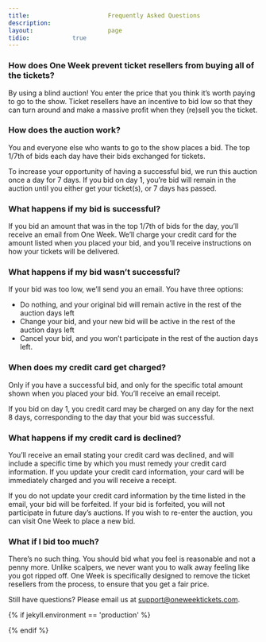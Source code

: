 ```yaml
---
title:						Frequently Asked Questions
description:			
layout:						page
tidio:            true
---
```



### How does One Week prevent ticket resellers from buying all of the tickets?

By using a blind auction! You enter the price that you think it’s worth paying to go to the show. Ticket resellers have an incentive to bid low so that they can turn around and make a massive profit when they (re)sell you the ticket. 

### How does the auction work?

You and everyone else who wants to go to the show places a bid. The top 1/7th of bids each day have their bids exchanged for tickets.

To increase your opportunity of having a successful bid, we run this auction once a day for 7 days. If you bid on day 1, you’re bid will remain in the auction until you either get your ticket(s), or 7 days has passed.

### What happens if my bid is successful?

If you bid an amount that was in the top 1/7th of bids for the day, you’ll receive an email from One Week. We’ll charge your credit card for the amount listed when you placed your bid, and you’ll receive instructions on how your tickets will be delivered. 

### What happens if my bid wasn’t successful?

If your bid was too low, we’ll send you an email. You have three options:
- Do nothing, and your original bid will remain active in the rest of the auction days left
- Change your bid, and your new bid will be active in the rest of the auction days left
- Cancel your bid, and you won’t participate in the rest of the auction days left. 

### When does my credit card get charged?

Only if you have a successful bid, and only for the specific total amount shown when you placed your bid. You’ll receive an email receipt.

If you bid on day 1, you credit card may be charged on any day for the next 8 days, corresponding to the day that your bid was successful. 

### What happens if my credit card is declined?

You’ll receive an email stating your credit card was declined, and will include a specific time by which you must remedy your credit card information. If you update your credit card information, your card will be immediately charged and you will receive a receipt.

If you do not update your credit card information by the time listed in the email, your bid will be forfeited. If your bid is forfeited, you will not participate in future day’s auctions. If you wish to re-enter the auction, you can visit One Week to place a new bid. 

### What if I bid too much?

There’s no such thing. You should bid what you feel is reasonable and not a penny more. Unlike scalpers, we never want you to walk away feeling like you got ripped off. One Week is specifically designed to remove the ticket resellers from the process, to ensure that you get a fair price. 

Still have questions? Please email us at [support@oneweektickets.com](mailto:support@oneweektickets.com).

{% if jekyll.environment == 'production' %}
<script src="//code.tidio.co/z2hn7p4qksjhv1nz8qnad2apogrp8jvj.js" async></script>
{% endif %}